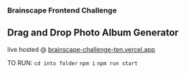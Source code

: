 ### Brainscape Frontend Challenge

## Drag and Drop Photo Album Generator

live hosted @ [brainscape-challenge-ten.vercel.app](brainscape-challenge-ten.vercel.app)

TO RUN:
`cd into folder`
`npm i`
`npm run start`

